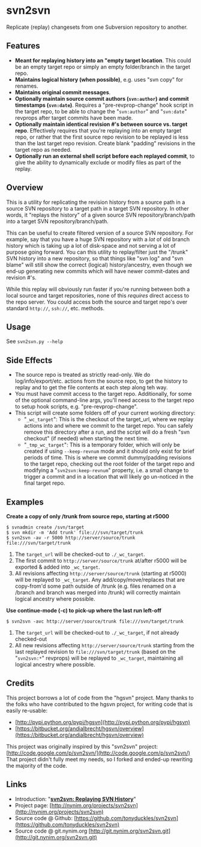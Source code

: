 svn2svn
=======
Replicate (replay) changesets from one Subversion repository to another.

Features
--------
- **Meant for replaying history into an "empty target location**. This could be
  an empty target repo or simply an empty folder/branch in the target repo.
- **Maintains logical history (when possible)**, e.g. uses "svn copy" for renames.
- **Maintains original commit messages**.
- **Optionally maintain source commit authors (`svn:author`) and commit timestamps
  (`svn:date`)**.  Requires a "pre-revprop-change" hook script in the target
  repo, to be able to change the "`svn:author`" and "`svn:date`" revprops after
  target commits have been made.
- **Optionally maintain identical revision #'s between source vs. target repo**.
  Effectively requires that you're replaying into an empty target repo,
  or rather that the first source repo revision to be replayed is less than
  the last target repo revision. Create blank "padding" revisions in the target
  repo as needed.
- **Optionally run an external shell script before each replayed commit**,
  to give the ability to dynamically exclude or modify files as part
  of the replay.

Overview
--------
This is a utility for replicating the revision history from a source path in
a source SVN repository to a target path in a target SVN repository. In other
words, it "replays the history" of a given source SVN repository/branch/path
into a target SVN repository/branch/path.

This can be useful to create filtered version of a source SVN repository. For
example, say that you have a huge SVN repository with a _lot_ of old branch
history which is taking up a lot of disk-space and not serving a lot of purpose
going forward.  You can this utility to replay/filter just the "/trunk" SVN
history into a new repository, so that things like "svn log" and "svn blame"
will still show the correct (logical) history/ancestry, even though we end-up
generating new commits which will have newer commit-dates and revision #'s.

While this replay will obviously run faster if you're running between both
a local source and target repositories, none of this *requires* direct
access to the repo server. You could access both the source and target repo's
over standard `http://`, `ssh://`, etc. methods.

Usage
-----
See `svn2svn.py --help`

Side Effects
------------
- The source repo is treated as strictly read-only. We do log/info/export/etc.
  actions from the source repo, to get the history to replay and to get the
  file contents at each step along teh way.
- You must have commit access to the target repo. Additionally, for some of
  the optional command-line args, you'll need access to the target repo to
  setup hook scripts, e.g. "pre-revprop-change".
- This script will create some folders off of your current working directory:
  - "`_wc_target`": This is the checkout of the target\_url, where we replay
    actions into and where we commit to the target repo. You can safely
    remove this directory after a run, and the script will do a fresh
    "svn checkout" (if needed) when starting the next time.
  - "`_tmp_wc_target`": This is a temporary folder, which will only be created
    if using `--keep-revnum` mode and it should only exist for brief periods
    of time. This is where we commit dummy/padding revisions to the target repo,
    checking out the root folder of the target repo and modifying a
    "`svn2svn:keep-revnum`" property, i.e. a small change to trigger a commit
    and in a location that will likely go un-noticed in the final target repo.

Examples
--------
**Create a copy of only /trunk from source repo, starting at r5000**

    $ svnadmin create /svn/target
    $ svn mkdir -m 'Add trunk' file:///svn/target/trunk
    $ svn2svn -av -r 5000 http://server/source/trunk file:///svn/target/trunk

1. The `target_url` will be checked-out to `./_wc_target`.
2. The first commit to `http://server/source/trunk` at/after r5000 will be
   exported & added into `_wc_target`.
3. All revisions affecting `http://server/source/trunk` (starting at r5000)
   will be replayed to `_wc_target`. Any add/copy/move/replaces that are
   copy-from'd some path outside of /trunk (e.g. files renamed on a
   /branch and branch was merged into /trunk) will correctly maintain
   logical ancestry where possible.

**Use continue-mode (-c) to pick-up where the last run left-off**

    $ svn2svn -avc http://server/source/trunk file:///svn/target/trunk

1. The `target_url` will be checked-out to `./_wc_target`, if not already
   checked-out
2. All new revisions affecting `http://server/source/trunk` starting from
   the last replayed revision to `file:///svn/target/trunk` (based on the
   "`svn2svn:*`" revprops) will be replayed to `_wc_target`, maintaining all
   logical ancestry where possible.

Credits
-------
This project borrows a lot of code from the "hgsvn" project.  Many thanks to
the folks who have contributed to the hgsvn project, for writing code that is
easily re-usable:

* [http://pypi.python.org/pypi/hgsvn](http://pypi.python.org/pypi/hgsvn)
* [https://bitbucket.org/andialbrecht/hgsvn/overview](https://bitbucket.org/andialbrecht/hgsvn/overview)

This project was originally inspired by this "svn2svn" project:  
[http://code.google.com/p/svn2svn/](http://code.google.com/p/svn2svn/)  
That project didn't fully meet my needs, so I forked and ended-up rewriting
the majority of the code.

Links
-----
* Introduction: "**[svn2svn: Replaying SVN History](http://nynim.org/blog/2012/02/01/svn2svn-replaying-svn-history/)**"
* Project page: [http://nynim.org/projects/svn2svn](http://nynim.org/projects/svn2svn)
* Source code @ Github: [https://github.com/tonyduckles/svn2svn](https://github.com/tonyduckles/svn2svn)
* Source code @ git.nynim.org [http://git.nynim.org/svn2svn.git](http://git.nynim.org/svn2svn.git)
